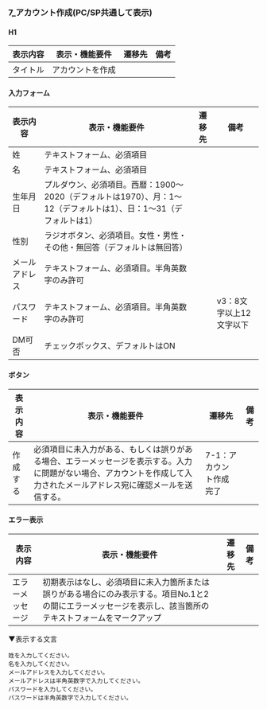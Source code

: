 ### 7_アカウント作成(PC/SP共通して表示)
#### H1
|表示内容|表示・機能要件|遷移先|備考|
|---|---|---|---|
|タイトル|アカウントを作成|||

#### 入力フォーム
|表示内容|表示・機能要件|遷移先|備考|
|---|---|---|---|
|姓|テキストフォーム、必須項目|||
|名|テキストフォーム、必須項目|||
|生年月日|プルダウン、必須項目。西暦：1900〜2020（デフォルトは1970）、月：1〜12（デフォルトは1）、日：1〜31（デフォルトは1）  |||
|性別|ラジオボタン、必須項目。女性・男性・その他・無回答（デフォルトは無回答）|||
|メールアドレス|テキストフォーム、必須項目。半角英数字のみ許可|||
|パスワード|テキストフォーム、必須項目。半角英数字のみ許可||v3：8文字以上12文字以下|
|DM可否|チェックボックス、デフォルトはON|||

#### ボタン
|表示内容|表示・機能要件|遷移先|備考|
|---|---|---|---|
|作成する|必須項目に未入力がある、もしくは誤りがある場合、エラーメッセージを表示する。入力に問題がない場合、アカウントを作成して入力されたメールアドレス宛に確認メールを送信する。|7-1：アカウント作成完了||

#### エラー表示
|表示内容|表示・機能要件|遷移先|備考|
|---|---|---|---|
|エラーメッセージ|初期表示はなし、必須項目に未入力箇所または誤りがある場合にのみ表示する。項目No.1と2の間にエラーメッセージを表示し、該当箇所のテキストフォームをマークアップ|||

▼表示する文言
```
姓を入力してください。
名を入力してください。
メールアドレスを入力してください。
メールアドレスは半角英数字で入力してください。
パスワードを入力してください。
パスワードは半角英数字で入力してください。
```